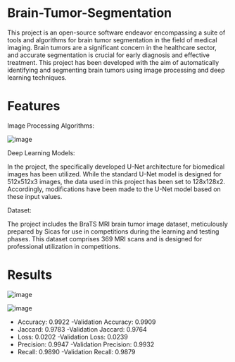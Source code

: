 # Brain-Tumor-Segmentation

This project is an open-source software endeavor encompassing a suite of tools and algorithms for brain tumor segmentation in the field of medical imaging. Brain tumors are a significant concern in the healthcare sector, and accurate segmentation is crucial for early diagnosis and effective treatment. This project has been developed with the aim of automatically identifying and segmenting brain tumors using image processing and deep learning techniques.

# Features

Image Processing Algorithms:

![image](https://github.com/brkfrknky/Brain-Tumor-Segmentation/assets/76915533/ba15dba1-3a1f-4066-ae1c-729e6603adc1)

Deep Learning Models: 

In the project, the specifically developed U-Net architecture for biomedical images has been utilized. 
While the standard U-Net model is designed for 512x512x3 images, the data used in this project has been set to 128x128x2. Accordingly, modifications have been made to the U-Net model based on these input values.

Dataset: 

The project includes the BraTS MRI brain tumor image dataset, meticulously prepared by Sicas for use in competitions during the learning and testing phases. This dataset comprises 369 MRI scans and is designed for professional utilization in competitions.

# Results 

![image](https://github.com/brkfrknky/Brain-Tumor-Segmentation/assets/76915533/da66599a-3417-4ab5-b9fa-418b7ea2a9af)

![image](https://github.com/brkfrknky/Brain-Tumor-Segmentation/assets/76915533/33b26b64-e7ae-4fd5-996c-a0a0aacd4937)


-	Accuracy: 0.9922			-Validation Accuracy: 0.9909
-	Jaccard: 0.9783				-Validation Jaccard: 0.9764
-	Loss: 0.0202					-Validation Loss: 0.0239
-	Precision: 0.9947			-Validation Precision: 0.9932
-	Recall: 0.9890				-Validation Recall: 0.9879

